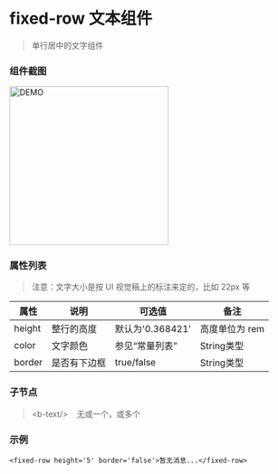 # fixed-row 文本组件
> 单行居中的文字组件

### 组件截图
<div><img alt="DEMO" src="https://ohc0dpsgs.qnssl.com/lego/images/button.jpeg" width="280.859"/></div>

### 属性列表
> 注意：文字大小是按 UI 视觉稿上的标注来定的，比如 22px 等

属性 | 说明 | 可选值 | 备注 
--- | --- | --- | ---
height | 整行的高度 |默认为'0.368421' | 高度单位为 rem
color | 文字颜色 | 参见“常量列表” | String类型
border | 是否有下边框 | true/false | String类型



### 子节点
>  &lt;b-text/&gt; &nbsp;&nbsp; 无或一个，或多个

### 示例
```
<fixed-row height='5' border='false'>暂无消息...</fixed-row>
```

### &nbsp;
